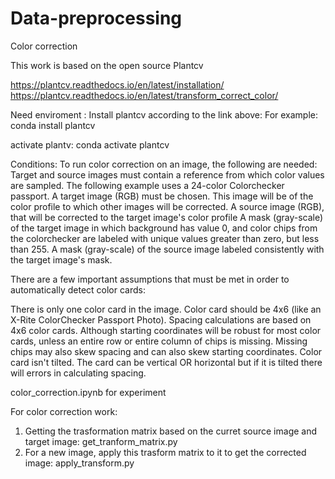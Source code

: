 # Data-preprocessing
Color correction

This work is based on the open source Plantcv

https://plantcv.readthedocs.io/en/latest/installation/
https://plantcv.readthedocs.io/en/latest/transform_correct_color/

Need enviroment :
Install plantcv according to the link above:
For example: conda install plantcv

activate plantv: conda activate plantcv

Conditions: To run color correction on an image, the following are needed: Target and source images must contain a reference from which color values are sampled. 
The following example uses a 24-color Colorchecker passport. A target image (RGB) must be chosen. This image will be of the color profile to which other images 
will be corrected. A source image (RGB), that will be corrected to the target image's color profile A mask (gray-scale) of the target image in which background 
has value 0, and color chips from the colorchecker are labeled with unique values greater than zero, but less than 255. A mask (gray-scale) of the source image 
labeled consistently with the target image's mask.

There are a few important assumptions that must be met in order to automatically detect color cards:

There is only one color card in the image.
Color card should be 4x6 (like an X-Rite ColorChecker Passport Photo). Spacing calculations are based on 4x6 color cards. 
Although starting coordinates will be robust for most color cards, unless an entire row or entire column of chips is missing.
Missing chips may also skew spacing and can also skew starting coordinates.
Color card isn't tilted. The card can be vertical OR horizontal but if it is tilted there will errors in calculating spacing.

color_correction.ipynb for experiment 

For color correction work:
1.  Getting the trasformation matrix based on the curret source image and target image:
get_tranform_matrix.py
2.  For a new image, apply this trasform matrix to it to get the corrected image:
apply_transform.py
